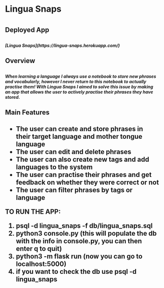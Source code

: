 <h1> Lingua Snaps <h1>

<h2>Deployed App<h2>
<h5>[Lingua Snaps](https://lingua-snaps.herokuapp.com/)<h5>

<h2>Overview<h2>

<h5> When learning a language I always use a notebook to store new phrases and vocabularly, however I 
never return to this notebook to actually practise them! With Lingua Snaps I aimed to solve this issue
by making an app that allows the user to actively practise their phrases they have stored.<h5>

<h2> Main Features<h2>

* The user can create and store phrases in their target language and mother tongue language
* The user can edit and delete phrases
* The user can also create new tags and add languages to the system
* The user can practise their phrases and get feedback on whether they were correct or not
* The user can filter phrases by tags or language 


TO RUN THE APP:

1. psql -d lingua_snaps -f db/lingua_snaps.sql
2. python3 console.py (this will populate the db with the info in console.py, you can then enter q to quit)
3. python3 -m flask run (now you can go to localhost:5000)
4. if you want to check the db use psql -d lingua_snaps